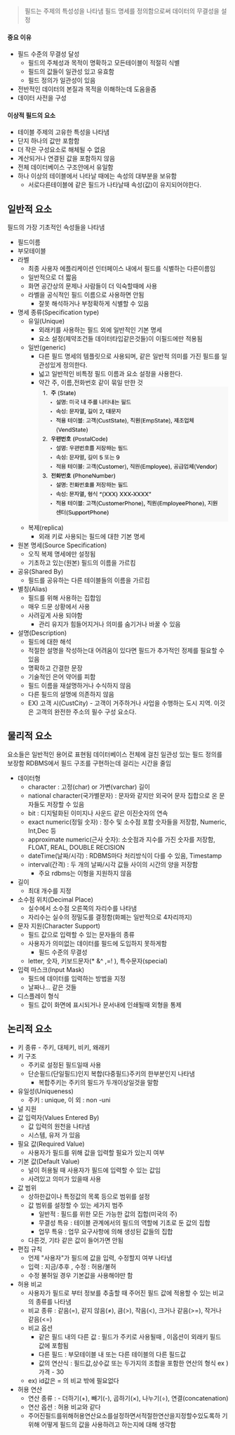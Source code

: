 
> 필드는 주제의 특성성을 나타냄
> 필드 명세를 정의함으로써 데이터의 무결성을 설정

#### 중요 이유
- 필드 수준의 무결성 달성
	- 필드의 주체성과 목적이 명확하고 모든테이블이 적절히 식별
	- 필드의 값들이 일관성 있고 유효함
	- 필드 정의가 일관성이 있음
- 전반적인 데이터의 본질과 목적을 이해하는데 도움을줌
- 데이터 사전을 구성

#### 이상적 필드의 요소
- 테이블 주제의 고유한 특성을 나타냄
- 단지 하나의 값만 포함함
- 더 작은 구성요소로 해체될 수 없음
- 계산되거나 연결된 값을 포함하지 않음
- 전체 데이터베이스 구조안에서 유일함
- 하나 이상의 테이블에서 나타날 때에는 속성의 대부분을 보유함
	- 서로다른테이블에 같은 필드가 나타날때 속성(값)이 유지되어야한다.

## 일반적 요소
필드의 가장 기초적인 속성들을 나타냄
- 필드이름
- 부모테이블
- 라벨
	- 최종 사용자 에플리케이션 인터페이스 내에서 필드를 식별하는 다른이름임
	- 일반적으로 더 짧음
	- 화면 공간상의 문제나 사람들이 더 익숙할때에 사용
	- 라벨을 공식적인 필드 이름으로 사용하면 안됨
		- 잘못 해석하거나 부정확하게 식별할 수 있음
- 명세 종류(Specification type)
	- 유일(Unique)
		- 외래키를 사용하는 필드 외에 일반적인 기본 명세
		- 요소 설정(제약조건들 데이터타입같은것들)이 이필드에만 적용됨
	- 일반(generic)
		- 다른 필드 명세의 템플릿으로 사용되며, 같은 일반적 의미를 가진 필드를 일관성있게 정의한다.
		- 넓고 일반적인 비특정 필드 이름과 요소 설정을 사용한다.
		- 약간 주, 이름,전화번호 같이 묶일 만한 것![](assets/DB2%20기말-20240616174817943.png)
	- 복제(replica)
		- 외래 키로 사용되는 필드에 대한 기본 명세
- 원본 명세(Source Specification)
	- 오직 복제 명세에만 설정됨
	- 기초하고 있는(원본) 필드의 이름을 가르킴
- 공유(Shared By)
	- 필드를 공유하는 다른 테이블들의 이름을 가르킴
- 별칭(Alias)
	- 필드를 위해 사용하는 집합임
	- 매우 드문 상황에서 사용
	- 사려깊게 사용 되야함
		- 관리 유지가 힘들어지거나 의미를 숨기거나 바꿀 수 있음
- 설명(Description)
	- 필드에 대한 해석
	- 적절한 설명을 작성하는대 어려움이 있다면 필드가 추가적인 정제를 필요할 수 있음
	- 명확하고 간결한 문장
	- 기술적인 은어 약어를 피함
	- 필드 이름을 재설명하거나 수식하지 않음
	- 다른 필드의 설명에 의존하지 않음
	- EX) 고객 시(CustCity) - 고객이 거주하거나 사업을 수행하는 도시 지역. 이것은 고객의 완전한 주소의 필수 구성 요소다.
## 물리적 요소
요소들은 일반적인 용어로 표현됨
데이터베이스 전체에 걸친 일관성 있는 필드 정의를 보장함
RDBMS에서 필드 구조를 구현하는데 걸리는 시간을 줄임
- 데이터형
	- character : 고정(char) or 가변(varchar) 길이
	- national character(국가별문자) : 문자와 같지만 외국어 문자 집합으로 온 문자들도 저장할 수 있음
	- bit : 디지털화된 이미지나 사운드 같은 이진숫자의 연속
	- exact numeric(정밀 숫자) : 정수 및 소수점 포함 숫자들을 저장함, Numeric, Int,Dec 등
	- approximate numeric(근사 숫자): 소숫점과 지수를 가진 숫자를 저장함, FLOAT, REAL, DOUBLE RECISION
	- dateTime(날짜/시각) : RDBMS마다 처리방식이 다를 수 있음, Timestamp
	- interval(간격) : 두 개의 날짜/시각 값들 사이의 시간의 양을 저장함
		- 주요 rdbms는 이형을 지원하지 않음
- 길이
	- 최대 개수를 지정
- 소수점 위치(Decimal Place)
	- 실수에서 소수점 오른쪽의 자리수를 나타냄
	- 자리수는 실수의 정밀도를 결정함(화폐는 일반적으로 4자리까지)
- 문자 지원(Character Support)
	- 필드 값으로 입력할 수 있는 문자들의 종류
	- 사용자가 의미없는 데이터를 필드에 도입하지 못하게함
		- 필드 수준의 무결성
	- letter, 숫자, 키보드문자(* &^ ,=!   ), 특수문자(special)
- 입력 마스크(Input Mask)
	- 필드에 데이터를 입력하는 방법을 지정
	- 날짜나... 같은 것들
- 디스플레이 형식
	- 필드 값이 화면에 표시되거나 문서내에 인쇄될때 외형을 통제
## 논리적 요소
- 키 종류
		- 주키, 대체키, 비키, 왜래키	
- 키 구조
	- 주키로 설정된 필드일때 사용
	- 단순필드(단일필드)인지 복합(다중필드)주키의 한부분인지 나타냄
		- 복합주키는 주키의 필드가 두개이상일것을 말함
- 유일성(Uniqueness)
	- 주키 : unique, 이 외 : non -uni
- 널 지원
- 값 입력자(Values Entered By)
	- 값 입력의 원천을 나타냄
	- 시스템, 유저 가 있음
- 필요 값(Required Value)
	- 사용자가 필드를 위해 값을 입력할 필요가 있는지 여부
- 기본 값(Default Value)
	- 널이 허용될 때 사용자가 필드에 입력할 수 있는 값임
	- 사려있고 의미가 있을때 사용
- 값 범위
	- 상하한값이나 특정값의 목록 등으로 범위를 설정
	- 값 범위를 설정할 수 있는 세가지 범주
		- 일반적 : 필드를 위한 모든 가능한 값의 집합(미국의 주)
		- 무결성 특유 : 테이블 관계에서의 필드의 역할에 기초로 둔 값의 집합
		- 업무 특유 : 업무 요구사항에 의해 생성된 값들의 집합
	- 다른것, 기타 같은 값이 들어가면 안됨
- 편집 규칙
	- 언제 "사용자"가 필드에 값을 입력, 수정할지 여부 나타냄
	- 입력 : 지금/추후 , 수정 : 허용/불허
	- 수정 불허일 경우 기본값을 사용해야만 함
- 허용 비교
	- 사용자가 필드로 부터 정보를 추출할 때 주어진 필드 값에 적용할 수 있는 비교의 종류를 나타냄
	- 비교 종류 : 같음(=), 같지 않음(≠), 큼(>), 작음(<), 크거나 같음(>=), 작거나 같음(<=)
	- 비교 옵션
		- 같은 필드 내의 다른 값 : 필드가 주키로 사용될때 , 이옵션이 외래키 필드 값에 포함됨
		- 다른 필드 : 부모테이블 내 또는 다른 테이블의 다른 필드값
		- 값의 연산식 : 필드값,상수값 또는 두가지의 조합을 포함한 연산의 형식 ex ) 가격 - 30
	- ex) id값은 = 의 비교 밖에 필요없다
- 허용 연산
	- 연산 종류 : - 더하기(+), 빼기(-), 곱하기(×), 나누기(÷), 연결(concatenation)
	- 연산 옵션 : 허용 비교와 같다
	- 주어진필드를위해허용연산요소를설정하면서적절한연산을지정할수있도록하 기 위해 어떻게 필드의 값을 사용하려고 하는지에 대해 생각함

# 
